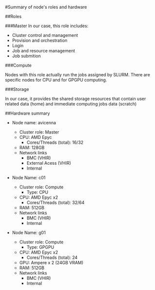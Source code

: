 #Summary of node's roles and hardware

##Roles

###Master
In our case, this role includes:

* Cluster control and management
* Provision and orchestration
* Login
* Job and resource management
* Job submition

###Compute

Nodes with this role actually run the jobs assigned by SLURM. There are specific nodes for CPU and for GPGPU computing.

###Storage

In our case, it provides the shared storage resources that contain user related data (home) and immediate computing jobs data (scratch)

##Hardware summary

* Node name: avicenna
	* Cluster role: Master
	* CPU: AMD Epyc
		* Cores/Threads (total): 16/32
	* RAM: 128GB
	* Network links
		* BMC (VHIR)
		* External Acess (VHIR)
		* Internal

* Node Name: c01
	* Cluster role: Compute
		* Type: CPU
	* CPU: AMD Epyc x2
		* Cores/Threads (total): 32/64
	* RAM: 512GB
	* Network links
		* BMC (VHIR)
		* Internal

* Node Name: g01
	* Cluster role: Compute
		* Type: GPGPU
	* CPU: AMD Epyc x2
		* Cores/Threads (total): 24
	* GPU: Ampere x 2 (24GB VRAM)
	* RAM: 512GB
	* Network links
		* BMC (VHIR)
		* Internal
